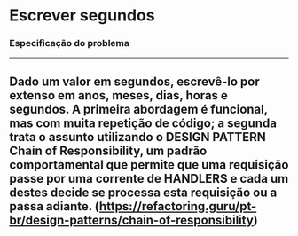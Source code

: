 # Escrever segundos #

### Especificação do  problema ###
---
Dado um valor em segundos, escrevê-lo por extenso em anos, meses, dias, horas e segundos.
A primeira abordagem é funcional, mas com muita repetição de código; a segunda trata o assunto utilizando 
o DESIGN PATTERN Chain of Responsibility, um padrão comportamental que permite que uma requisição passe por 
uma corrente de HANDLERS e cada um destes decide se processa esta requisição ou a passa adiante.
(https://refactoring.guru/pt-br/design-patterns/chain-of-responsibility)
---